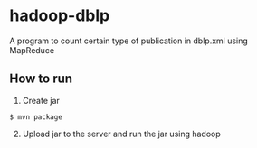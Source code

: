 # hadoop-dblp
A program to count certain type of publication in dblp.xml using MapReduce

## How to run
1. Create jar
```
$ mvn package
```
2. Upload jar to the server and run the jar using hadoop